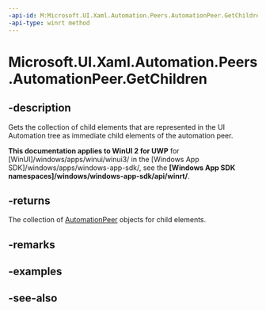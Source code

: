 ```yaml
---
-api-id: M:Microsoft.UI.Xaml.Automation.Peers.AutomationPeer.GetChildren
-api-type: winrt method
---
```


<!-- Method syntax
public Windows.Foundation.Collections.IVector<Windows.UI.Xaml.Automation.Peers.AutomationPeer> GetChildren()
-->

# Microsoft.UI.Xaml.Automation.Peers.AutomationPeer.GetChildren

## -description
Gets the collection of child elements that are represented in the UI Automation tree as immediate child elements of the automation peer.

**This documentation applies to WinUI 2 for UWP** for [WinUI]/windows/apps/winui/winui3/ in the [Windows App SDK]/windows/apps/windows-app-sdk/, see the **[Windows App SDK namespaces]/windows/windows-app-sdk/api/winrt/**.

## -returns
The collection of [AutomationPeer](automationpeer.md) objects for child elements.

## -remarks

## -examples

## -see-also
